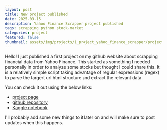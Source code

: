 ```yaml
---
layout: post
title: New project published
date: 2025-03-15
description: Yahoo Finance Scrapper project published
tags: scrapping python stock-market
categories: project
featured: false
thumbnail: assets/img/projects/1_project_yahoo_finance_scrapper/project_cover.jpg
---
```


Hello! I just published a first project on my github website about scrapping financial data from Yahoo Finance. This started as something I needed personally in order to analyze some stocks but thought I could share this. It is a relatively simple script taking advantage of regular expressions (regex) to parse the targert url html structure and extract the relevant data.

You can check it out using the below links:
- [project page](https://alexpaulien.github.io/projects/1_project_yahoo_finance_scrapping/)
- [github repository](https://github.com/AlexPaulien/yahoo-finance-scrapper/tree/main)
- [Kaggle notebook](https://www.kaggle.com/code/ivlx86/yahoo-finance-scrapping)

I'll probably add some new things to it later on and will make sure to post updates when this happens.